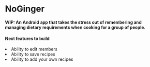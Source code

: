 # NoGinger

<b>WIP: An Android app that takes the stress out of remembering and managing dietary requirements when cooking for a group of people. </b>

<h4>Next features to build</h4>
<li>Ability to edit members</li>
<li>Ability to save recipes</li>
<li>Ability to add your own recipes</li>
